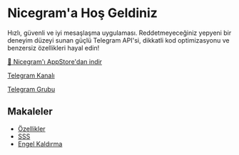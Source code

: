 # Nicegram'a Hoş Geldiniz

Hızlı, güvenli ve iyi mesaşlaşma uygulaması. Reddetmeyeceğiniz yepyeni bir deneyim düzeyi sunan güçlü Telegram API'si, dikkatli kod optimizasyonu ve benzersiz özellikleri hayal edin!


<a href="https://itunes.apple.com/app/id1457369322" target="_blank">📱 Nicegram'ı AppStore'dan indir</a>

<a href="https://t.me/nicegramapp" target="_blank">Telegram Kanalı</a>

<a href="https://t.me/nicegramchat" target="_blank">Telegram Grubu</a>


## Makaleler
- [Özellikler](/tr/features)
- [SSS](/tr/faq)
- [Engel Kaldırma](/tr/unblock)

